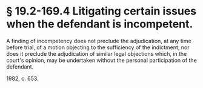 # § 19.2-169.4 Litigating certain issues when the defendant is incompetent.

<p>A finding of incompetency does not preclude the adjudication, at any time before trial, of a motion objecting to the sufficiency of the indictment, nor does it preclude the adjudication of similar legal objections which, in the court's opinion, may be undertaken without the personal participation of the defendant.</p><p>1982, c. 653.</p>